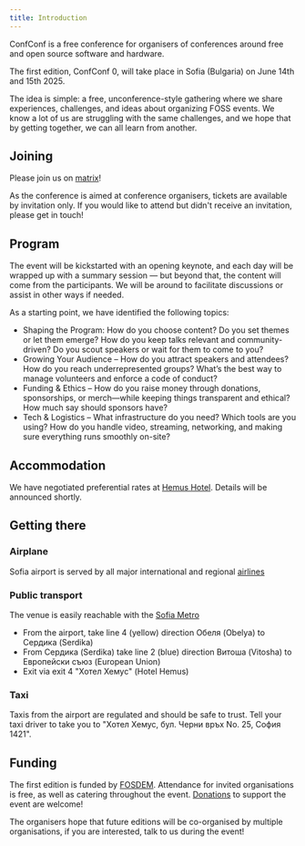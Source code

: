 ```yaml
---
title: Introduction
---
```


ConfConf is a free conference for organisers of conferences around free and open source software and hardware.

The first edition, ConfConf 0, will take place in Sofia (Bulgaria) on June 14th and 15th 2025.

The idea is simple: a free, unconference-style gathering where we share experiences, challenges, and ideas about organizing FOSS events. We know a lot of us are struggling with the same challenges, and we hope that by getting together, we can all learn from another.

## Joining

Please join us on [matrix](https://matrix.to/#/#confconf:matrix.org)!

As the conference is aimed at conference organisers, tickets are available by invitation only. If you would like to attend but didn't receive an invitation, please get in touch!

## Program

The event will be kickstarted with an opening keynote, and each day will be wrapped up with a summary session — but beyond that, the content will come from the participants. We will be around to facilitate discussions or assist in other ways if needed.

As a starting point, we have identified the following topics:

  * Shaping the Program:  How do you choose content? Do you set themes or let them emerge? How do you keep talks relevant and community-driven? Do you scout speakers or wait for them to come to you?
  * Growing Your Audience – How do you attract speakers and attendees? How do you reach underrepresented groups? What’s the best way to manage volunteers and enforce a code of conduct?
  * Funding & Ethics – How do you raise money through donations, sponsorships, or merch—while keeping things transparent and ethical? How much say should sponsors have?
  * Tech & Logistics – What infrastructure do you need? Which tools are you using? How do you handle video, streaming, networking, and making sure everything runs smoothly on-site?

## Accommodation

We have negotiated preferential rates at [Hemus Hotel](https://www.hemushotels.com/). Details will be announced shortly.

## Getting there

### Airplane

Sofia airport is served by all major international and regional [airlines](https://sofia-airport.eu/en/flights/destinations/)

### Public transport

The venue is easily reachable with the [Sofia Metro](https://www.metrosofia.com/en)

  * From the airport, take line 4 (yellow) direction Обеля (Obelya) to Сердика (Serdika)
  * From Сердика (Serdika) take line 2 (blue) direction Витоша (Vitosha) to Европейски съюз (European Union)
  * Exit via exit 4 "Хотел Хемус" (Hotel Hemus)

### Taxi

Taxis from the airport are regulated and should be safe to trust. Tell your taxi driver to take you to "Хотел Хемус, бул. Черни връх No. 25, София 1421".

## Funding

The first edition is funded by [FOSDEM](https://fosdem.org). Attendance for invited organisations is free, as well as catering throughout the event. [Donations](https://fosdem.org/support/donate/) to support the event are welcome!

The organisers hope that future editions will be co-organised by multiple organisations, if you are interested, talk to us during the event!
